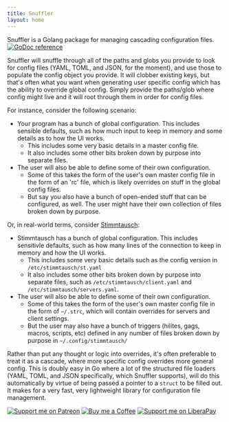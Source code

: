 ```yaml
---
title: Snuffler
layout: home
---
```


Snuffler is a Golang package for managing cascading configuration files.
[![GoDoc reference](https://godoc.org/github.com/makyo/snuffler?status.svg)](https://godoc.org/github.com/makyo/snuffler)

Snuffler will snuffle through all of the paths and globs you provide to look for config files (YAML, TOML, and JSON, for the moment), and use those to populate the config object you provide. It will clobber existing keys, but that's often what you want when generating user specific config which has the ability to override global config. Simply provide the paths/glob where config might live and it will root through them in order for config files.

For instance, consider the following scenario:

* Your program has a bunch of global configuration. This includes sensible defaults, such as how much input to keep in memory and some details as to how the UI works.
    * This includes some very basic details in a master config file.
    * It also includes some other bits broken down by purpose into separate files.
* The user will also be able to define some of their own configuration.
    * Some of this takes the form of the user's own master config file in the form of an 'rc' file, which is likely overrides on stuff in the global config files.
    * But say you also have a bunch of open-ended stuff that can be configured, as well. The user might have their own collection of files broken down by purpose.

Or, in real-world terms, consider [Stimmtausch](https://stimmtausch.com):

* Stimmtausch has a bunch of global configuration. This includes sensitivle defaults, such as how many lines of the connection to keep in memory and how the UI works.
    * This includes some very basic details such as the config version in `/etc/stimmtausch/st.yaml`
    * It also includes some other bits broken down by purpose into separate files, such as `/etc/stimmtausch/client.yaml` and `/etc/stimmtausch/servers.yaml`.
* The user will also be able to define some of their own configuration.
    * Some of this takes the form of the user's own master config file in the form of `~/.strc`, which will contain overrides for servers and client settings.
    * But the user may also have a bunch of triggers (hilites, gags, macros, scripts, etc) defined in any number of files broken down by purpose in `~/.config/stimmtausch/`

Rather than put any thought or logic into overrides, it's often preferable to treat it as a cascade, where more specific config overrides more general config. This is doubly easy in Go where a lot of the structured file loaders (YAML, TOML, and JSON specifically, which Snuffler supports), will do this automatically by virtue of being passed a pointer to a `struct` to be filled out. It makes for a very fast, very lightweight library for configuration file management.

[![Support me on Patreon](https://img.shields.io/badge/patreon-support-%23222222.svg)](https://patreon.com/makyo)
[![Buy me a Coffee](https://img.shields.io/badge/kofi-support-%23222222.svg)](https://ko-fi.com/drabmakyo)
[![Support me on LiberaPay](https://img.shields.io/badge/liberapay-support-%23222222.svg)](https://liberapay.com/makyo)

